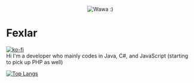 <p align="center">
  <img src="https://user-images.githubusercontent.com/63706991/170357972-f16deaaf-cb18-42cd-8732-30a6d62c23f2.png" alt="Wawa :)"/>
</p>

# Fexlar
[![ko-fi](https://ko-fi.com/img/githubbutton_sm.svg)](https://ko-fi.com/P5P8CWJ31)
<br />
Hi I'm a developer who mainly codes in Java, C#, and JavaScript (starting to pick up PHP as well)

[![Top Langs](https://github-readme-stats.vercel.app/api/top-langs/?username=fexlars&layout=compact)](https://github.com/anuraghazra/github-readme-stats)
